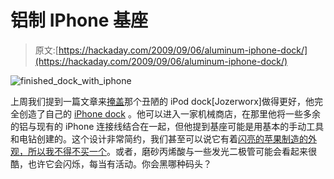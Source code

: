 # 铝制 IPhone 基座

> 原文:[https://hackaday.com/2009/09/06/aluminum-iphone-dock/](https://hackaday.com/2009/09/06/aluminum-iphone-dock/)

![finished_dock_with_iphone](../Images/156ad23132a119f892fcd9dcb72309c5.png "finished_dock_with_iphone")

上周我们提到一篇文章来[掩盖](http://hackaday.com/2009/08/28/ms-pac-man-ipod-charging-cover/)那个丑陋的 iPod dock[Jozerworx]做得更好，他完全创造了自己的 [iPhone dock](http://jozerworx.com/meche/iphone_dock/default.htm) 。他可以进入一家机械商店，在那里他将一些多余的铝与现有的 iPhone 连接线结合在一起，但他提到基座可能是用基本的手动工具和电钻创建的。这个设计非常简约，我们甚至可以说它有着[闪亮的苹果制造的外观，所以我不得不买一个](http://www.theonion.com/content/video/apple_introduces_revolutionary?utm_source=embedded_video)。或者，磨砂丙烯酸与一些发光二极管可能会看起来很酷，也许它会闪烁，每当有活动。你会黑哪种码头？